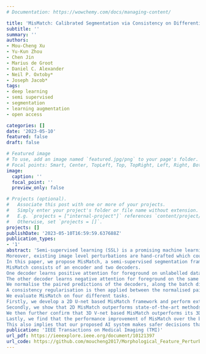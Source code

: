 ```yaml
---
# Documentation: https://wowchemy.com/docs/managing-content/

title: 'MisMatch: Calibrated Segmentation via Consistency on Differential Morphological Feature Perturbations with Limited Labels'
subtitle: ''
summary: ''
authors:
- Mou-Cheng Xu
- Yu-Kun Zhou
- Chen Jin
- Marius de Groot
- Daniel C. Alexander
- Neil P. Oxtoby*
- Joseph Jacob*
tags:
- deep learning
- semi supervised
- segmentation
- learning augmentation
- open access

categories: []
date: '2023-05-10'
featured: false
draft: false

# Featured image
# To use, add an image named `featured.jpg/png` to your page's folder.
# Focal points: Smart, Center, TopLeft, Top, TopRight, Left, Right, BottomLeft, Bottom, BottomRight.
image:
  caption: ''
  focal_point: ''
  preview_only: false

# Projects (optional).
#   Associate this post with one or more of your projects.
#   Simply enter your project's folder or file name without extension.
#   E.g. `projects = ["internal-project"]` references `content/project/deep-learning/index.md`.
#   Otherwise, set `projects = []`.
projects: []
publishDate: '2023-05-10T16:59:59.637688Z'
publication_types:
- '1'
abstract: 'Semi-supervised learning (SSL) is a promising machine learning paradigm to address the ubiquitous issue of label scarcity in medical imaging. The state-of-the-art SSL methods in image classification utilise consistency regularisation to learn unlabelled predictions which are invariant to input level perturbations. However, image level perturbations violate the cluster assumption in the setting of segmentation. 
Moreover, existing image level perturbations are hand-crafted which could be sub-optimal. 
In this paper, we propose MisMatch, a semi-supervised segmentation framework based on the consistency between paired predictions which are derived from two differently learnt morphological feature perturbations. 
MisMatch consists of an encoder and two decoders. 
One decoder learns positive attention for foreground on unlabelled data thereby generating dilated features of foreground. 
The other decoder learns negative attention for foreground on the same unlabelled data thereby generating eroded features of foreground. 
We normalise the paired predictions of the decoders, along the batch dimension. 
A consistency regularisation is then applied between the normalised paired predictions of the decoders. 
We evaluate MisMatch on four different tasks. 
Firstly, we develop a 2D U-net based MisMatch framework and perform extensive cross-validation on a CT-based pulmonary vessel segmentation task and show that MisMatch statistically outperforms state-of-the-art semi-supervised methods. 
Secondly, we show that 2D MisMatch outperforms state-of-the-art methods on an MRI-based brain tumour segmentation task. 
We then further confirm that 3D V-net based MisMatch outperforms its 3D counterpart based on consistency regularisation with input level perturbations, on two different tasks including, left atrium segmentation from 3D CT images and whole brain tumour segmentation from 3D MRI images. 
Lastly, we find that the performance improvement of MisMatch over the baseline might originate from its better calibration. 
This also implies that our proposed AI system makes safer decisions than the previous methods.'
publication: 'IEEE Transactions on Medical Imaging (TMI)'
url_pdf: https://ieeexplore.ieee.org/document/10121397
url_code: https://github.com/moucheng2017/Morphological_Feature_Perturbation_SSL
---
```

